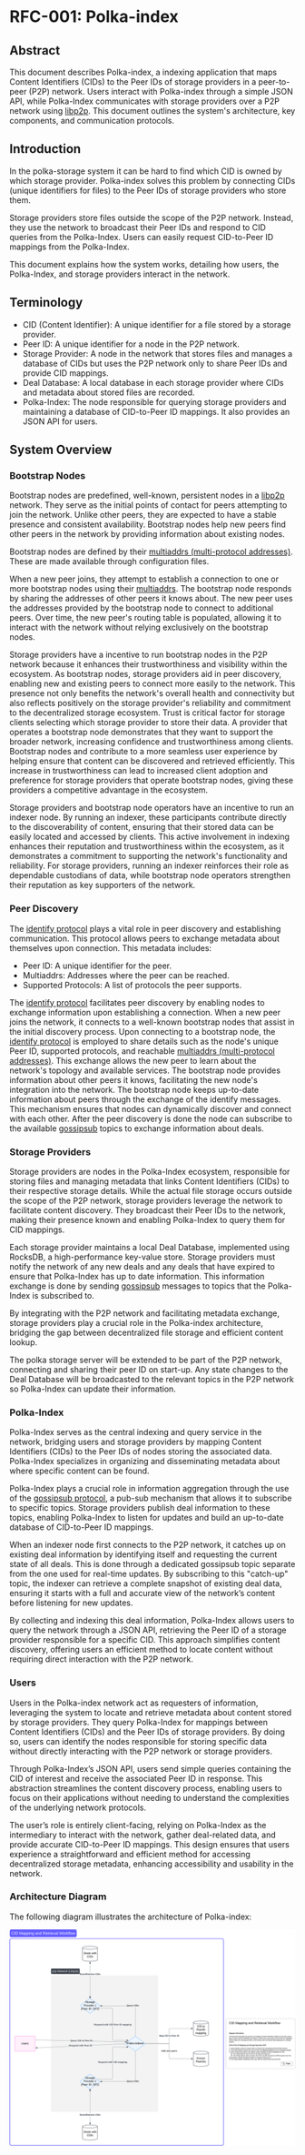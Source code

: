 # RFC-001: Polka-index

## Abstract

This document describes Polka-index, a indexing application that maps Content Identifiers (CIDs) to the Peer IDs of storage providers in a peer-to-peer (P2P) network. Users interact with Polka-index through a simple JSON API, while Polka-Index communicates with storage providers over a P2P network using [libp2p](1). This document outlines the system's architecture, key components, and communication protocols.

## Introduction

In the polka-storage system it can be hard to find which CID is owned by which storage provider. Polka-index solves this problem by connecting CIDs (unique identifiers for files) to the Peer IDs of storage providers who store them.

Storage providers store files outside the scope of the P2P network. Instead, they use the network to broadcast their Peer IDs and respond to CID queries from the Polka-Index. Users can easily request CID-to-Peer ID mappings from the Polka-Index.

This document explains how the system works, detailing how users, the Polka-Index, and storage providers interact in the network.

## Terminology

- CID (Content Identifier): A unique identifier for a file stored by a storage provider.
- Peer ID: A unique identifier for a node in the P2P network.
- Storage Provider: A node in the network that stores files and manages a database of CIDs but uses the P2P network only to share Peer IDs and provide CID mappings.
- Deal Database: A local database in each storage provider where CIDs and metadata about stored files are recorded.
- Polka-Index: The node responsible for querying storage providers and maintaining a database of CID-to-Peer ID mappings. It also provides an JSON API for users.

## System Overview

### Bootstrap Nodes

Bootstrap nodes are predefined, well-known, persistent nodes in a [libp2p](1) network. They serve as the initial points of contact for peers attempting to join the network. Unlike other peers, they are expected to have a stable presence and consistent availability. Bootstrap nodes help new peers find other peers in the network by providing information about existing nodes.

Bootstrap nodes are defined by their [multiaddrs (multi-protocol addresses)](2). These are made available through configuration files.

When a new peer joins, they attempt to establish a connection to one or more bootstrap nodes using their [multiaddrs](2). The bootstrap node responds by sharing the addresses of other peers it knows about. The new peer uses the addresses provided by the bootstrap node to connect to additional peers. Over time, the new peer's routing table is populated, allowing it to interact with the network without relying exclusively on the bootstrap nodes.

Storage providers have a incentive to run bootstrap nodes in the P2P network because it enhances their trustworthiness and visibility within the ecosystem. As bootstrap nodes, storage providers aid in peer discovery, enabling new and existing peers to connect more easily to the network. This presence not only benefits the network's overall health and connectivity but also reflects positively on the storage provider's reliability and commitment to the decentralized storage ecosystem.
Trust is critical factor for storage clients selecting which storage provider to store their data. A provider that operates a bootstrap node demonstrates that they want to support the broader network, increasing confidence and trustworthiness among clients. Bootstrap nodes and contribute to a more seamless user experience by helping ensure that content can be discovered and retrieved efficiently. This increase in trustworthiness can lead to increased client adoption and preference for storage providers that operate bootstrap nodes, giving these providers a competitive advantage in the ecosystem.

Storage providers and bootstrap node operators have an incentive to run an indexer node. By running an indexer, these participants contribute directly to the discoverability of content, ensuring that their stored data can be easily located and accessed by clients. This active involvement in indexing enhances their reputation and trustworthiness within the ecosystem, as it demonstrates a commitment to supporting the network's functionality and reliability. For storage providers, running an indexer reinforces their role as dependable custodians of data, while bootstrap node operators strengthen their reputation as key supporters of the network.

### Peer Discovery

The [identify protocol](3) plays a vital role in peer discovery and establishing communication. This protocol allows peers to exchange metadata about themselves upon connection. This metadata includes:

- Peer ID: A unique identifier for the peer.
- Multiaddrs: Addresses where the peer can be reached.
- Supported Protocols: A list of protocols the peer supports.

The [identify protocol](3) facilitates peer discovery by enabling nodes to exchange information upon establishing a connection. When a new peer joins the network, it connects to a well-known bootstrap nodes that assist in the initial discovery process. Upon connecting to a bootstrap node, the [identify protocol](3) is employed to share details such as the node's unique Peer ID, supported protocols, and reachable [multiaddrs (multi-protocol addresses)](2). This exchange allows the new peer to learn about the network's topology and available services. The bootstrap node provides information about other peers it knows, facilitating the new node's integration into the network. The bootstrap node keeps up-to-date information about peers through the exchange of the identify messages. This mechanism ensures that nodes can dynamically discover and connect with each other. After the peer discovery is done the node can subscribe to the available [gossipsub](4) topics to exchange information about deals.

### Storage Providers

Storage providers are nodes in the Polka-Index ecosystem, responsible for storing files and managing metadata that links Content Identifiers (CIDs) to their respective storage details. While the actual file storage occurs outside the scope of the P2P network, storage providers leverage the network to facilitate content discovery. They broadcast their Peer IDs to the network, making their presence known and enabling Polka-Index to query them for CID mappings.

Each storage provider maintains a local Deal Database, implemented using RocksDB, a high-performance key-value store. Storage providers must notify the network of any new deals and any deals that have expired to ensure that Polka-Index has up to date information. This information exchange is done by sending [gossipsub](4) messages to topics that the Polka-Index is subscribed to.

By integrating with the P2P network and facilitating metadata exchange, storage providers play a crucial role in the Polka-index architecture, bridging the gap between decentralized file storage and efficient content lookup.

The polka storage server will be extended to be part of the P2P network, connecting and sharing their peer ID on start-up. Any state changes to the Deal Database will be broadcasted to the relevant topics in the P2P network so Polka-Index can update their information.

### Polka-Index

Polka-Index serves as the central indexing and query service in the network, bridging users and storage providers by mapping Content Identifiers (CIDs) to the Peer IDs of nodes storing the associated data. Polka-Index specializes in organizing and disseminating metadata about where specific content can be found.

Polka-Index plays a crucial role in information aggregation through the use of the [gossipsub protocol](4), a pub-sub mechanism that allows it to subscribe to specific topics. Storage providers publish deal information to these topics, enabling Polka-Index to listen for updates and build an up-to-date database of CID-to-Peer ID mappings.

When an indexer node first connects to the P2P network, it catches up on existing deal information by identifying itself and requesting the current state of all deals. This is done through a dedicated gossipsub topic separate from the one used for real-time updates. By subscribing to this "catch-up" topic, the indexer can retrieve a complete snapshot of existing deal data, ensuring it starts with a full and accurate view of the network’s content before listening for new updates.

By collecting and indexing this deal information, Polka-Index allows users to query the network through a JSON API, retrieving the Peer ID of a storage provider responsible for a specific CID. This approach simplifies content discovery, offering users an efficient method to locate content without requiring direct interaction with the P2P network.

### Users

Users in the Polka-index network act as requesters of information, leveraging the system to locate and retrieve metadata about content stored by storage providers. They query Polka-Index for mappings between Content Identifiers (CIDs) and the Peer IDs of storage providers. By doing so, users can identify the nodes responsible for storing specific data without directly interacting with the P2P network or storage providers.

Through Polka-Index’s JSON API, users send simple queries containing the CID of interest and receive the associated Peer ID in response. This abstraction streamlines the content discovery process, enabling users to focus on their applications without needing to understand the complexities of the underlying network protocols.

The user’s role is entirely client-facing, relying on Polka-Index as the intermediary to interact with the network, gather deal-related data, and provide accurate CID-to-Peer ID mappings. This design ensures that users experience a straightforward and efficient method for accessing decentralized storage metadata, enhancing accessibility and usability in the network.

### Architecture Diagram

The following diagram illustrates the architecture of Polka-index:

![architecture](assets/Polka-indexer.svg)

[1]: https://docs.libp2p.io/
[2]: https://github.com/libp2p/specs/blob/master/addressing/README.md#multiaddr-in-libp2p
[3]: https://github.com/libp2p/specs/blob/master/identify/README.md#identify-v100
[4]: https://github.com/libp2p/specs/blob/master/pubsub/gossipsub/README.md
